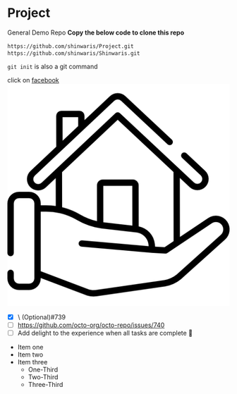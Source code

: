 # Project
General Demo Repo
**Copy the below code to clone this repo**
```
https://github.com/shinwaris/Project.git
https://github.com/shinwaris/Shinwaris.git
```
`git init` is also a git command

click on [facebook](https://www.facebook.com/shahsawood.delta.9)
![SVG](house.png#gh-light-mode-only)
- [x] \ (Optional)#739
- [ ] https://github.com/octo-org/octo-repo/issues/740
- [ ] Add delight to the experience when all tasks are complete :tada:
* Item one
* Item two
* Item three
  * One-Third
  * Two-Third
  * Three-Third
